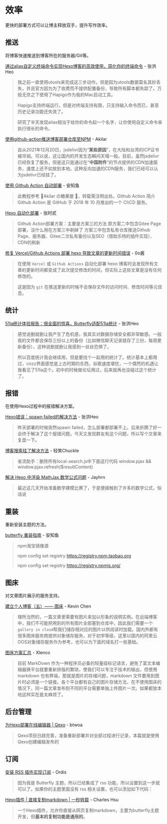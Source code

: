 # 效率

更快的部署方式可以让博主释放双手，提升写作效率。

## 推送

将博客快速推送到博客所在的服务器/Git等。

[通过alias自定义终端命令实现Hexo博客的高效使用，简化你的终端命令](https://blog.zhheo.com/p/ae839a7c.html) - 张洪Heo

> 我之前一直使用utools来完成这三步动作。但是因为utools数据莫名其妙丢失，并且官方因为为了收费而不提供配置备份，导致所有脚本都失踪了。万般无奈之下使用了Hapigo作为我的Mac启动工具。
>
> Hapigo支持终端运行，但是对终端支持有限，只支持输入命令而已，甚至历史记录功能还失效了。
>
> 研究了半天发现alias相当于给你的命令起一个名字，让你使用自定义命令来执行很长的命令。

[使用github-action推送博客部署仓库至NPM](https://akilar.top/posts/e82444a6/) - Akilar

> 自从2021年12月20日，jsdelivr因为“**某些原因**”，在大陆和台湾的ICP证书被吊销。可以说，这让国内的开发生态瞬间天塌一般。目前，虽然jsdelivr已经恢复了服务，但是这只是通过在“**中国附件**”的节点提供的CDN加速服务，速度上还不如放到本地。这种反向加速的CDN服务，我们已经可以认为jsdelivr已经挂了。

[使用 Github Action 自动部署](https://anzhiy.cn/posts/asdx.html) - 安知鱼

> 此教程参考 🧊Akilar の糖果屋 🍭，转载需注明出处。Github Action 简介
> Github Action 是 GitHub 于 2018 年 10 月推出的一个 CI\CD 服务。

[Hexo 自动化部署](https://zhangshier.vip/posts/8779/) - 张时贰

> Github Action部署方案：主要是方案三的方法
> 原方案二中包含Gitee Page部署，没什么用在方案三中剃掉了
> 方案三中包含私有仓库推送Github Page、服务器、Gitee二次私有备份以及SEO（借助乐特的插件实现）、CDN的刷新

[修复 Vercel/Github Actions 部署 hexo 导致文章的更新时间错误](https://blog.im0o.top/posts/c6d9de72.html) - 0o酱

> 在使用 `Vercel` 或 `Github Actions` 自动化部署 hexo 博客时会发现所有文章的更新时间都变成了此次提交修改的时间，但实际上这些文章是没有任何修改的。
>
> 这是因为 `git` 在推送更新的时候不会保存文件的访问时间、修改时间等元信息。

## 统计

[51la统计体验报告：很全面的惊喜，Butterfly适配51la统计](https://blog.zhheo.com/p/c7c43433.html) - 张洪Heo

> 感觉说删就删让我产生了危机感，我其实对数据存储安全都非常敏感。一般我的文件都会保存三份以上的备份（比如微信聊天记录就存了三份，每周更新备份），这种说删就删让我感到一丝丝恐惧了。
>
> 所以百度统计我会继续用，但是要找个一起用的统计了。统计基本上都用过，cnzz界面感觉是上古时期的东西，谷歌速度堪忧，一个偶然的机遇让我看见了51la这个。初中的时候做论坛用过，后来就再也没碰过这个统计了。

## 报错

在使用Hexo过程中的报错解决方案。

[Hexo错误：spawn failed的解决方法](https://blog.zhheo.com/p/128998ac.html) - 张洪Heo

> 昨天部署的时候突然spawn failed，怎么部署都部署不上。后来折腾了好一会终于解决了这个报错问题。今天又发现群友有这个问题，所以写个文章来复盘一下。

[博客搜索挂了解决方法](https://www.chuckle.top/article/f8c79a1b.html) - 轻笑Chuckle

> 省流助手：删除所有local-search.js中下面这行代码
> window.pjax && window.pjax.refresh($resultContent)

[解决 Hexo 中渲染 MathJax 数学公式问题](https://blog.jayhrn.com/posts/ee56/) - Jayhrn

> 最近这几天开始准备数学建模比赛了，于是便接触到了许多的数学公式，俗话说

## 重装

重新安装主题的方法。

[butterfly 重装指南](https://anzhiy.cn/posts/sdxhu.html) - 安知鱼

> npm淘宝镜像源
>
> npm config set registry https://registry.npm.taobao.org
>
> npm config set registry https://registry.npmjs.org/

## 图床

对文章图片展示的服务支持。

[建立个人博客（五）—— 图床](https://sheerkvc.top/2022/08/30/photos%20bed/) - Kevin Chen

> 理所当然的，一篇文章里需要有图片来加以形象的说明实例。在远端博客中，我们不可能把用到的所有图片全部塞到仓库中，因此我们需要一个`gallery in cloud`帮我们储存相对应的图片以供阅读时加载。国内外都有很多图床服务商提供对象储存服务，对于初学等级，这里以国内的阿里云OOS对象储存服务作为参考，也可以为下面的域名打一些基础。

[图床方案汇总](https://blog.xlenco.top/posts/7ea9.html) - Xlenco

> 目前 MarkDown 作为一种程序员必备的轻量级标记语言，避免了富文本编辑器换平台就要重新排版的繁琐，使我们可以专注于技术的输出，但使用 markdown 也有弊端，那就是图片的存储问题，markdown 文件要用到图片时必须是一个链接。各个平台都有自己的图片存储方法，在不使用图床的情况下，同一篇文章发布到不同的平台需要单独上传图片一次。如果都放本地这样实在是太麻烦了。

## 后台管理

[为Hexo部署在线编辑器 | Qexo](https://blog.btwoa.com/2qe37d61/) - btwoa

> Qexo项目日趋完善，准备重新部署并对全部过程进行记录，本篇就是使用Qexo创建编辑发布的

## 订阅

[安装 RSS 插件实现订阅](https://imbhj.com/c2535796/) - Ordis

> 因为我是 Butterfly 主题，所以已经集成了 rss 功能，所以设置到这一步就可以了。如果你的主题里面没有 rss 相关设置，也可以添加如下代码：

[Hexo插件 | 直接复制markdown | 一秒转载](https://www.crowhsu.top/posts/6e818316.html) - Charles Hsu

> 一个Hexo插件，允许你直接从网页复制markdown，主要为butterfly主题开发，但**基本的复制功能是通用的**。
